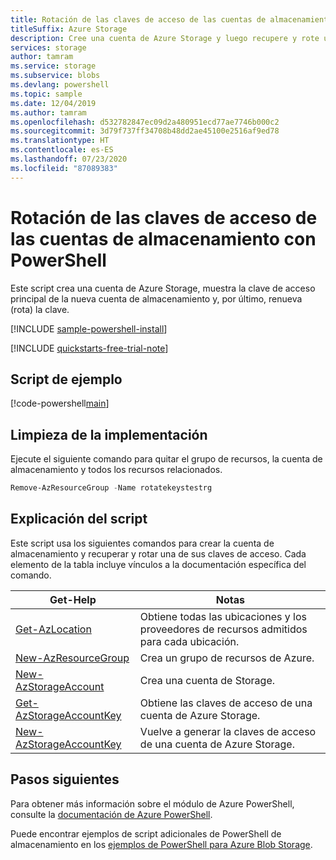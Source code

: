 ```yaml
---
title: Rotación de las claves de acceso de las cuentas de almacenamiento con PowerShell
titleSuffix: Azure Storage
description: Cree una cuenta de Azure Storage y luego recupere y rote una de sus claves de acceso de cuenta.
services: storage
author: tamram
ms.service: storage
ms.subservice: blobs
ms.devlang: powershell
ms.topic: sample
ms.date: 12/04/2019
ms.author: tamram
ms.openlocfilehash: d532782847ec09d2a480951ecd77ae7746b000c2
ms.sourcegitcommit: 3d79f737ff34708b48dd2ae45100e2516af9ed78
ms.translationtype: HT
ms.contentlocale: es-ES
ms.lasthandoff: 07/23/2020
ms.locfileid: "87089383"
---
```

# <a name="rotate-storage-account-access-keys-with-powershell"></a>Rotación de las claves de acceso de las cuentas de almacenamiento con PowerShell

Este script crea una cuenta de Azure Storage, muestra la clave de acceso principal de la nueva cuenta de almacenamiento y, por último, renueva (rota) la clave.

[!INCLUDE [sample-powershell-install](../../../includes/sample-powershell-install-no-ssh-az.md)]

[!INCLUDE [quickstarts-free-trial-note](../../../includes/quickstarts-free-trial-note.md)]

## <a name="sample-script"></a>Script de ejemplo

[!code-powershell[main](../../../powershell_scripts/storage/rotate-storage-account-keys/rotate-storage-account-keys.ps1 "Rotate storage account keys")]

## <a name="clean-up-deployment"></a>Limpieza de la implementación

Ejecute el siguiente comando para quitar el grupo de recursos, la cuenta de almacenamiento y todos los recursos relacionados.

```powershell
Remove-AzResourceGroup -Name rotatekeystestrg
```

## <a name="script-explanation"></a>Explicación del script

Este script usa los siguientes comandos para crear la cuenta de almacenamiento y recuperar y rotar una de sus claves de acceso. Cada elemento de la tabla incluye vínculos a la documentación específica del comando.

| Get-Help | Notas |
|---|---|
| [Get-AzLocation](/powershell/module/az.resources/get-azlocation) | Obtiene todas las ubicaciones y los proveedores de recursos admitidos para cada ubicación. |
| [New-AzResourceGroup](/powershell/module/az.resources/new-azresourcegroup) | Crea un grupo de recursos de Azure. |
| [New-AzStorageAccount](/powershell/module/az.storage/new-azstorageaccount) | Crea una cuenta de Storage. |
| [Get-AzStorageAccountKey](/powershell/module/az.storage/get-azstorageaccountkey) | Obtiene las claves de acceso de una cuenta de Azure Storage. |
| [New-AzStorageAccountKey](/powershell/module/az.storage/new-azstorageaccountkey) | Vuelve a generar la claves de acceso de una cuenta de Azure Storage. |

## <a name="next-steps"></a>Pasos siguientes

Para obtener más información sobre el módulo de Azure PowerShell, consulte la [documentación de Azure PowerShell](/powershell/azure/).

Puede encontrar ejemplos de script adicionales de PowerShell de almacenamiento en los [ejemplos de PowerShell para Azure Blob Storage](../blobs/storage-samples-blobs-powershell.md).
